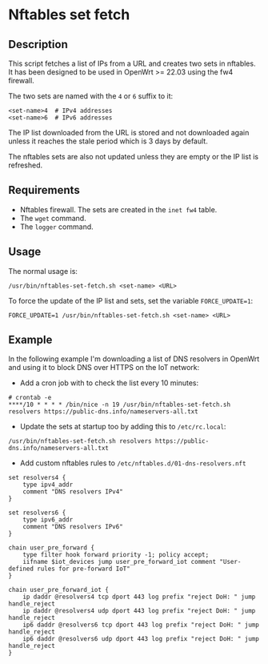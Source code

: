 # Nftables set fetch

## Description

This script fetches a list of IPs from a URL and creates two sets in nftables.
It has been designed to be used in OpenWrt >= 22.03 using the fw4 firewall.

The two sets are named with the `4` or `6` suffix to it:

    <set-name>4  # IPv4 addresses
    <set-name>6  # IPv6 addresses

The IP list downloaded from the URL is stored and not downloaded again unless it reaches
the stale period which is 3 days by default.

The nftables sets are also not updated unless they are empty or the IP list is refreshed.

## Requirements

- Nftables firewall. The sets are created in the `inet fw4` table.
- The `wget` command.
- The `logger` command.

## Usage

The normal usage is:

    /usr/bin/nftables-set-fetch.sh <set-name> <URL>

To force the update of the IP list and sets, set the variable `FORCE_UPDATE=1`:

    FORCE_UPDATE=1 /usr/bin/nftables-set-fetch.sh <set-name> <URL>

## Example

In the following example I'm downloading a list of DNS resolvers in OpenWrt and
using it to block DNS over HTTPS on the IoT network:

- Add a cron job with to check the list every 10 minutes:

```
# crontab -e
****/10 * * * * /bin/nice -n 19 /usr/bin/nftables-set-fetch.sh resolvers https://public-dns.info/nameservers-all.txt
```

- Update the sets at startup too by adding this to `/etc/rc.local`:

```
/usr/bin/nftables-set-fetch.sh resolvers https://public-dns.info/nameservers-all.txt
```

- Add custom nftables rules to `/etc/nftables.d/01-dns-resolvers.nft`

```
set resolvers4 {
    type ipv4_addr
    comment "DNS resolvers IPv4"
}

set resolvers6 {
    type ipv6_addr
    comment "DNS resolvers IPv6"
}

chain user_pre_forward {
    type filter hook forward priority -1; policy accept;
    iifname $iot_devices jump user_pre_forward_iot comment "User-defined rules for pre-forward IoT"
}

chain user_pre_forward_iot {
    ip daddr @resolvers4 tcp dport 443 log prefix "reject DoH: " jump handle_reject
    ip daddr @resolvers4 udp dport 443 log prefix "reject DoH: " jump handle_reject
    ip6 daddr @resolvers6 tcp dport 443 log prefix "reject DoH: " jump handle_reject
    ip6 daddr @resolvers6 udp dport 443 log prefix "reject DoH: " jump handle_reject
}
```
